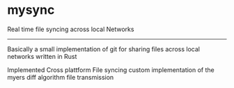 # mysync
Real time file syncing across local Networks 


-----------------------------------------------------
Basically a small implementation of git for sharing files across local networks 
written in Rust 


Implemented 
Cross plattform File syncing 
custom implementation of the myers diff algorithm 
file transmission
